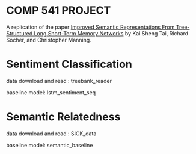 # COMP 541 PROJECT
A replication of the paper [Improved Semantic Representations From Tree-Structured Long Short-Term Memory Networks](https://arxiv.org/abs/1503.00075) by Kai Sheng Tai, Richard Socher, and Christopher Manning.

# Sentiment Classification
data download and read : treebank_reader

baseline model: lstm_sentiment_seq

# Semantic Relatedness
data download and read : SICK_data 

baseline model: semantic_baseline
